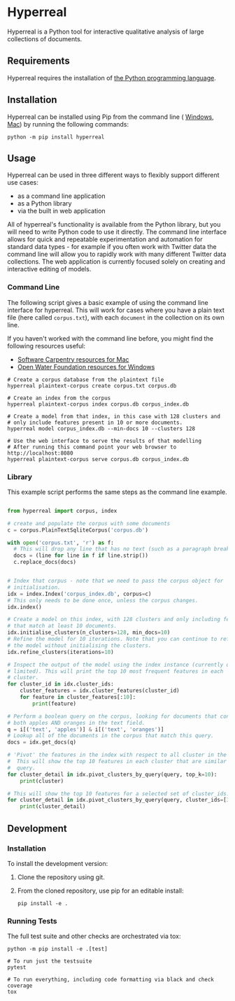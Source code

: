 # Hyperreal

Hyperreal is a Python tool for interactive qualitative analysis of large
collections of documents.


## Requirements

Hyperreal requires the installation of [the Python programming language](https://www.python.org/downloads/).


## Installation

Hyperreal can be installed using Pip from the command line (
[Windows](https://learn.openwaterfoundation.org/owf-learn-windows-shell/introduction/introduction/#windows-command-shell),
[Mac](https://support.apple.com/en-au/guide/terminal/apd5265185d-f365-44cb-8b09-71a064a42125/mac))
by running the following commands:

```
python -m pip install hyperreal
```

## Usage

Hyperreal can be used in three different ways to flexibly support different
use cases:

- as a command line application
- as a Python library
- via the built in web application

All of hyperreal's functionality is available from the Python library, but you
will need to write Python code to use it directly. The command line interface
allows for quick and repeatable experimentation and automation for standard
data types - for example if you often work with Twitter data the command line
will allow you to rapidly work with many different Twitter data collections.
The web application is currently focused solely on creating and interactive
editing of models.


### Command Line

The following script gives a basic example of using the command line interface
for hyperreal. This will work for cases where you have a plain text file
(here called `corpus.txt`), with each `document` in the collection on its own
line.

If you haven't worked with the command line before, you might find the
following resources useful:

- [Software Carpentry resources for Mac](https://swcarpentry.github.io/shell-novice/)
- [Open Water Foundation resources for Windows](https://learn.openwaterfoundation.org/owf-learn-windows-shell/)

```
# Create a corpus database from the plaintext file
hyperreal plaintext-corpus create corpus.txt corpus.db

# Create an index from the corpus
hyperreal plaintext-corpus index corpus.db corpus_index.db

# Create a model from that index, in this case with 128 clusters and
# only include features present in 10 or more documents.
hyperreal model corpus_index.db --min-docs 10 --clusters 128

# Use the web interface to serve the results of that modelling
# After running this command point your web browser to http://localhost:8080
hyperreal plaintext-corpus serve corpus.db corpus_index.db

```

### Library

This example script performs the same steps as the command line example.


``` python

from hyperreal import corpus, index

# create and populate the corpus with some documents
c = corpus.PlainTextSqliteCorpus('corpus.db')

with open('corpus.txt', 'r') as f:
  # This will drop any line that has no text (such as a paragraph break)
  docs = (line for line in f if line.strip())
  c.replace_docs(docs)


# Index that corpus - note that we need to pass the corpus object for
# initialisation.
idx = index.Index('corpus_index.db', corpus=c)
# This only needs to be done once, unless the corpus changes.
idx.index()

# Create a model on this index, with 128 clusters and only including features
# that match at least 10 documents.
idx.initialise_clusters(n_clusters=128, min_docs=10)
# Refine the model for 10 iterations. Note that you can continue to refine
# the model without initialising the clusters.
idx.refine_clusters(iterations=10)

# Inspect the output of the model using the index instance (currently quite
# limited). This will print the top 10 most frequent features in each
# cluster.
for cluster_id in idx.cluster_ids:
    cluster_features = idx.cluster_features(cluster_id)
    for feature in cluster_features[:10]:
        print(feature)

# Perform a boolean query on the corpus, looking for documents that contain
# both apples AND oranges in the text field.
q = i[('text', 'apples')] & i[('text', 'oranges')]
# Lookup all of the documents in the corpus that match this query.
docs = idx.get_docs(q)

# 'Pivot' the features in the index with respect to all cluster in the model.
#  This will show the top 10 features in each cluster that are similar to the
#  query.
for cluster_detail in idx.pivot_clusters_by_query(query, top_k=10):
    print(cluster)

# This will show the top 10 features for a selected set of cluster_ids.
for cluster_detail in idx.pivot_clusters_by_query(query, cluster_ids=[3,5,7], top_k=10):
    print(cluster_detail)

```


## Development

### Installation

To install the development version:

1. Clone the repository using git.
2. From the cloned repository, use pip for an editable install:

    `pip install -e .`

### Running Tests

The full test suite and other checks are orchestrated via tox:

```
python -m pip install -e .[test]

# To run just the testsuite
pytest

# To run everything, including code formatting via black and check coverage
tox

```
